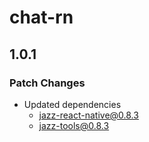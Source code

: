 # chat-rn

## 1.0.1

### Patch Changes

-   Updated dependencies
    -   jazz-react-native@0.8.3
    -   jazz-tools@0.8.3
